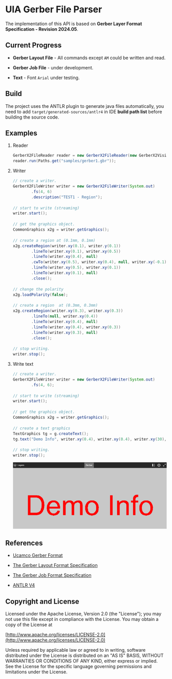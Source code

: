 UIA Gerber File Parser
================

The implementation of this API is based on __Gerber Layer Format Specification - Revision 2024.05__.

## Current Progress

* __Gerber Layout File__ - All commands except `AM` could be written and read.

* __Gerber Job File__ - under development.

* __Text__ - Font `Arial` under testing.

## Build

The project uses the ANTLR plugin to generate java files automatically, you need to add `target/generated-sources/antlr4` in IDE __build path list__ before building the source code.  

## Examples

1. Reader

    ```java
    GerberX2FileReader reader = new GerberX2FileReader(new GerberX2Visitor.Console());
    reader.run(Paths.get("samples/gerber1.gbr"));
    ```

2. Writer

    ```java
    // create a writer.
    GerberX2FileWriter writer = new GerberX2FileWriter(System.out)
            .fs(4, 6)
            .description("TEST1 - Region");

    // start to write (streaming)
    writer.start();

    // get the graphics object.
    CommonGraphics x2g = writer.getGraphics();

    // create a region at (0.1mm, 0.1mm)
    x2g.createRegion(writer.xy(0.1), writer.y(0.1)) 
            .lineTo(writer.xy(0.1), writer.xy(0.5))   
            .lineTo(writer.xy(0.4), null)
            .cwTo(writer.xy(0.5), writer.xy(0.4), null, writer.xy(-0.1))
            .lineTo(writer.xy(0.5), writer.xy(0.1))
            .lineTo(writer.xy(0.1), null)
            .close();

    // change the polarity
    x2g.loadPolarity(false);

    // create a region  at (0.3mm, 0.3mm)
    x2g.createRegion(writer.xy(0.3), writer.xy(0.3))
            .lineTo(null, writer.xy(0.4))
            .lineTo(writer.xy(0.4), null)
            .lineTo(writer.xy(0.4), writer.xy(0.3))
            .lineTo(writer.xy(0.3), null)
            .close();

    // stop writing.
    writer.stop();
    ```

3. Write text
    ```java
    // create a writer.
    GerberX2FileWriter writer = new GerberX2FileWriter(System.out)
            .fs(4, 6);

    // start to write (streaming)
    writer.start();

    // get the graphics object.
    CommonGraphics x2g = writer.getGraphics();

    // create a text graphics
    TextGraphics tg = g.createText();
    tg.text("Demo Info", writer.xy(0.4), writer.xy(0.4), writer.xy(30), writer.xy(4));

    // stop writing.
    writer.stop();
    ```

    ![Sample](sample1.png)


## References

* [Ucamco Gerber Format](https://www.ucamco.com/en/gerber)

* [The Gerber Layout Format Specification](https://www.ucamco.com/files/downloads/file_en/456/gerber-layer-format-specification-revision-2024-05_en.pdf?0a46cf1c17c7347e12872141102ea536)

* [The Gerber Job Format Specification](https://www.ucamco.com/files/downloads/file_en/435/gerber-job-format-specification-revision-2020-08_en.pdf?81fa8076a5520c3ef5eb2f76d06a6f47)

* [ANTLR V4](https://www.antlr.org/)


## Copyright and License

Licensed under the Apache License, Version 2.0 (the "License");
you may not use this file except in compliance with the License.
You may obtain a copy of the License at

[http://www.apache.org/licenses/LICENSE-2.0](http://www.apache.org/licenses/LICENSE-2.0)

Unless required by applicable law or agreed to in writing, software
distributed under the License is distributed on an "AS IS" BASIS,
WITHOUT WARRANTIES OR CONDITIONS OF ANY KIND, either express or implied.
See the License for the specific language governing permissions and
limitations under the License.
